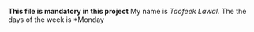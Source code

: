 **This file is mandatory in this project**
My name is *Taofeek Lawal*. 
The the days of the week is
*Monday



